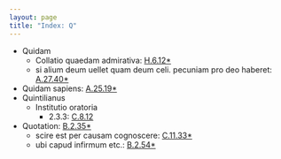 ```yaml
---
layout: page
title: "Index: Q"
---
```



 - Quidam
   - Collatio quaedam admirativa: [H.6.12\*](../mirador.html?c=H.6&p=12)
   - si alium deum uellet quam deum celi. pecuniam pro deo haberet: [A.27.40\*](../mirador.html?c=A.27&p=40)
 - Quidam sapiens: [A.25.19\*](../mirador.html?c=A.25&p=19)
 - Quintilianus
   - Institutio oratoria
     - 2.3.3: [C.8.12](../mirador.html?c=C.8&p=12)
 - Quotation: [B.2.35\*](../mirador.html?c=B.2&p=35)
   - scire est per causam cognoscere: [C.11.33\*](../mirador.html?c=C.11&p=33)
   - ubi capud infirmum etc.: [B.2.54\*](../mirador.html?c=B.2&p=54)
